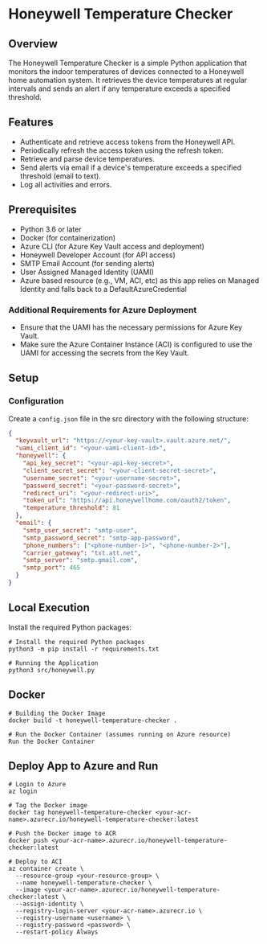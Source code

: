 # Honeywell Temperature Checker

## Overview

The Honeywell Temperature Checker is a simple Python application that monitors the indoor temperatures of devices connected to a Honeywell home automation system. It retrieves the device temperatures at regular intervals and sends an alert if any temperature exceeds a specified threshold.

## Features

- Authenticate and retrieve access tokens from the Honeywell API.
- Periodically refresh the access token using the refresh token.
- Retrieve and parse device temperatures.
- Send alerts via email if a device's temperature exceeds a specified threshold (email to text).
- Log all activities and errors.

## Prerequisites

- Python 3.6 or later
- Docker (for containerization)
- Azure CLI (for Azure Key Vault access and deployment)
- Honeywell Developer Account (for API access)
- SMTP Email Account (for sending alerts)
- User Assigned Managed Identity (UAMI)
- Azure based resource (e.g., VM, ACI, etc) as this app relies on Managed Identity and falls back to a DefaultAzureCredential

### Additional Requirements for Azure Deployment

- Ensure that the UAMI has the necessary permissions for Azure Key Vault.
- Make sure the Azure Container Instance (ACI) is configured to use the UAMI for accessing the secrets from the Key Vault.

## Setup

### Configuration

Create a `config.json` file in the src directory with the following structure:

```json
{
  "keyvault_url": "https://<your-key-vault>.vault.azure.net/",
  "uami_client_id": "<your-uami-client-id>",
  "honeywell": {
    "api_key_secret": "<your-api-key-secret>",
    "client_secret_secret": "<your-client-secret-secret>",
    "username_secret": "<your-username-secret>",
    "password_secret": "<your-password-secret>",
    "redirect_uri": "<your-redirect-uri>",
    "token_url": "https://api.honeywellhome.com/oauth2/token",
    "temperature_threshold": 81
  },
  "email": {
    "smtp_user_secret": "smtp-user",
    "smtp_password_secret": "smtp-app-password",
    "phone_numbers": ["<phone-number-1>", "<phone-number-2>"],
    "carrier_gateway": "txt.att.net",
    "smtp_server": "smtp.gmail.com",
    "smtp_port": 465
  }
}
```

## Local Execution

Install the required Python packages:

```
# Install the required Python packages
python3 -m pip install -r requirements.txt

# Running the Application
python3 src/honeywell.py
```

## Docker

```
# Building the Docker Image
docker build -t honeywell-temperature-checker .

# Run the Docker Container (assumes running on Azure resource)
Run the Docker Container
```

## Deploy App to Azure and Run

```
# Login to Azure
az login

# Tag the Docker image
docker tag honeywell-temperature-checker <your-acr-name>.azurecr.io/honeywell-temperature-checker:latest

# Push the Docker image to ACR
docker push <your-acr-name>.azurecr.io/honeywell-temperature-checker:latest

# Deploy to ACI
az container create \
  --resource-group <your-resource-group> \
  --name honeywell-temperature-checker \
  --image <your-acr-name>.azurecr.io/honeywell-temperature-checker:latest \
  --assign-identity \
  --registry-login-server <your-acr-name>.azurecr.io \
  --registry-username <username> \
  --registry-password <password> \
  --restart-policy Always
```
